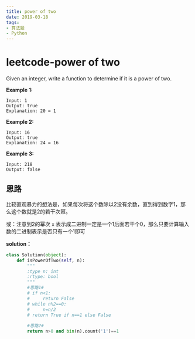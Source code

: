```yaml
---
title: power of two
date: 2019-03-18
tags: 
- 算法题
- Python
---
```


# leetcode-power of two

Given an integer, write a function to determine if it is a power of two.

**Example 1:**

```
Input: 1
Output: true 
Explanation: 20 = 1
```

**Example 2:**

```
Input: 16
Output: true
Explanation: 24 = 16
```

**Example 3:**

```
Input: 218
Output: false
```

## 思路

比较直观暴力的想法是，如果每次将这个数除以2没有余数，直到得到数字1，那么这个数就是2的若干次幂。

或：注意到2的幂次 `x` 表示成二进制一定是一个1后面若干个0，那么只要计算输入数的二进制表示是否只有一个1即可



**solution：**

```python
class Solution(object):
    def isPowerOfTwo(self, n):
        """
        :type n: int
        :rtype: bool
        """
        #思路1#
        # if n<1:
        #     return False
        # while n%2==0:
        #     n=n/2
        # return True if n==1 else False
        
        #思路2#
        return n>0 and bin(n).count('1')==1
    
```

